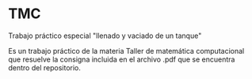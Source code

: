 # TMC
Trabajo práctico especial "llenado y vaciado de un tanque"

Es un trabajo práctico de la materia Taller de matemática computacional que resuelve la consigna incluida en el archivo .pdf que se encuentra dentro del repositorio.
